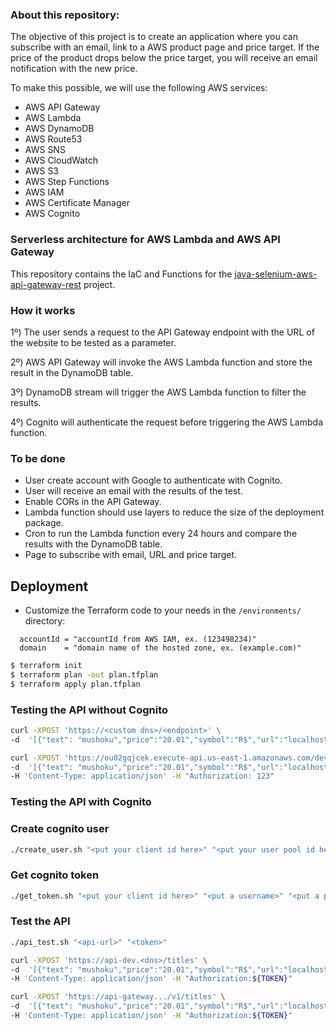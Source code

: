 ### About this repository:
The objective of this project is to create an application where you can subscribe with an email,
link to a AWS product page and price target. 
If the price of the product drops below the price target, you will receive an email notification with the new price.

To make this possible, we will use the following AWS services:
- AWS API Gateway
- AWS Lambda
- AWS DynamoDB
- AWS Route53
- AWS SNS
- AWS CloudWatch
- AWS S3
- AWS Step Functions
- AWS IAM
- AWS Certificate Manager
- AWS Cognito

### Serverless architecture for AWS Lambda and AWS API Gateway

This repository contains the IaC and Functions for the [java-selenium-aws-api-gateway-rest](https://github.com/cdeucher/java-selenium-aws-api-gateway-rest) project.


### How it works
1º) The user sends a request to the API Gateway endpoint with the URL of the website to be tested as a parameter.

2º) AWS API Gateway will invoke the AWS Lambda function and store the result in the DynamoDB table.

3º) DynamoDB stream will trigger the AWS Lambda function to filter the results.

4º) Cognito will authenticate the request before triggering the AWS Lambda function.

### To be done
- User create account with Google to authenticate with Cognito.
- User will receive an email with the results of the test.
- Enable CORs in the API Gateway.
- Lambda function should use layers to reduce the size of the deployment package.
- Cron to run the Lambda function every 24 hours and compare the results with the DynamoDB table.
- Page to subscribe with email, URL and price target.


## Deployment
- Customize the Terraform code to your needs in the `/environments/` directory:
```HCL
  accountId = "accountId from AWS IAM, ex. (123498234)"
  domain    = "domain name of the hosted zone, ex. (example.com)"
```

```bash
$ terraform init
$ terraform plan -out plan.tfplan
$ terraform apply plan.tfplan
```

### Testing the API without Cognito

```bash
curl -XPOST 'https://<custom dns>/<endpoint>' \
-d  '[{"text": "mushoku","price":"20.01","symbol":"R$","url":"localhost","type":"kindle"}]'

curl -XPOST 'https://ou02gqjcek.execute-api.us-east-1.amazonaws.com/dev/api2' \
-d  '[{"text": "mushoku","price":"20.01","symbol":"R$","url":"localhost","type":"kindle"}]' \
-H 'Content-Type: application/json' -H "Authorization: 123"
```


### Testing the API with Cognito

### Create cognito user
```bash
./create_user.sh "<put your client id here>" "<put your user pool id here>" "<put a username>" "<put a password>"
```

### Get cognito token
```bash
./get_token.sh "<put your client id here>" "<put a username>" "<put a password>"
```

### Test the API
```bash
./api_test.sh "<api-url>" "<token>"
```

```bash
curl -XPOST 'https://api-dev.<dns>/titles' \
-d  '[{"text": "mushoku","price":"20.01","symbol":"R$","url":"localhost","type":"kindle"}]' \
-H 'Content-Type: application/json' -H "Authorization:${TOKEN}"

curl -XPOST 'https://api-gateway.../v1/titles' \
-d  '[{"text": "mushoku","price":"20.01","symbol":"R$","url":"localhost","type":"kindle"}]' \
-H 'Content-Type: application/json' -H "Authorization:${TOKEN}"
```

